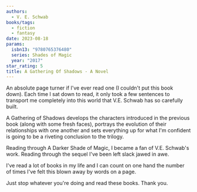```yaml
---
authors:
  - V. E. Schwab
books/tags:
  - fiction
  - fantasy
date: 2023-08-18
params:
  isbn13: "9780765376480"
  series: Shades of Magic
  year: "2017"
star_rating: 5
title: A Gathering Of Shadows - A Novel
---
```


An absolute page turner if I've ever read one (I couldn't put this book down). Each time I sat down to read, it only took a few sentences to transport me completely into this world that V.E. Schwab has so carefully built.

A Gathering of Shadows develops the characters introduced in the previous book (along with some fresh faces), portrays the evolution of their relationships with one another and sets everything up for what I'm confident is going to be a riveting conclusion to the trilogy.

<!--more-->

Reading through A Darker Shade of Magic, I became a fan of V.E. Schwab's work. Reading through the sequel I've been left slack jawed in awe.

I've read a lot of books in my life and I can count on one hand the number of times I've felt this blown away by words on a page.

Just stop whatever you're doing and read these books. Thank you.
